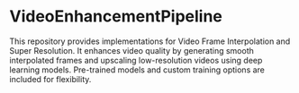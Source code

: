 # VideoEnhancementPipeline
This repository provides implementations for Video Frame Interpolation and Super Resolution. It enhances video quality by generating smooth interpolated frames and upscaling low-resolution videos using deep learning models. Pre-trained models and custom training options are included for flexibility.
